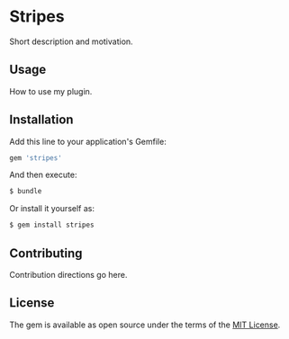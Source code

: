 # Stripes
Short description and motivation.

## Usage
How to use my plugin.

## Installation
Add this line to your application's Gemfile:

```ruby
gem 'stripes'
```

And then execute:
```bash
$ bundle
```

Or install it yourself as:
```bash
$ gem install stripes
```

## Contributing
Contribution directions go here.

## License
The gem is available as open source under the terms of the [MIT License](https://opensource.org/licenses/MIT).
